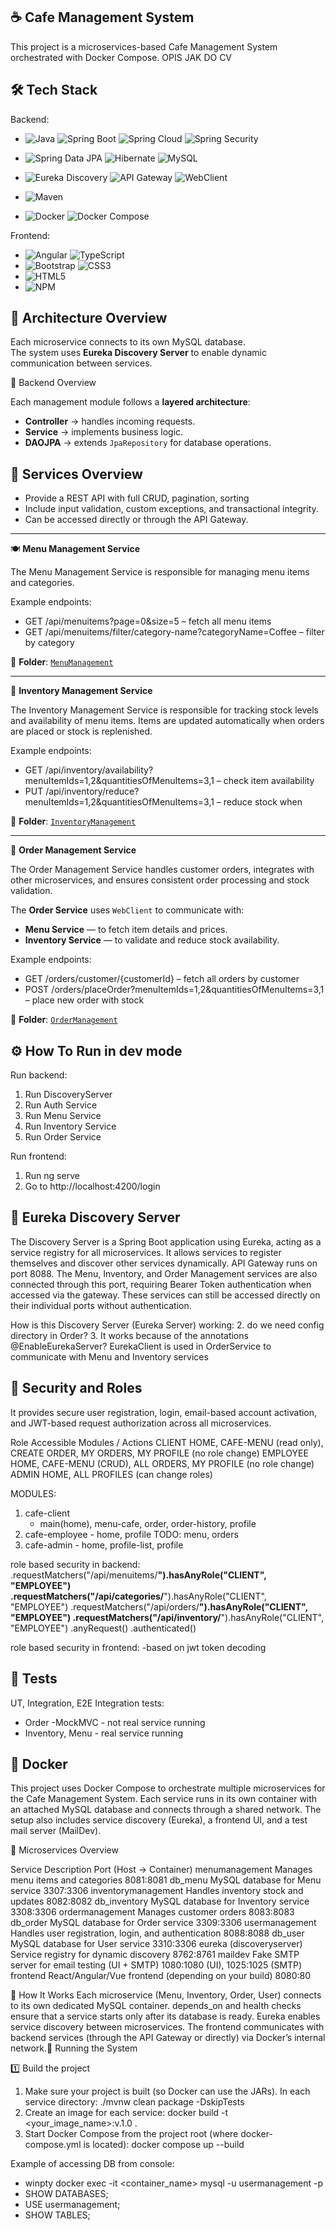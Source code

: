 ## ☕ Cafe Management System
This project is a microservices-based Cafe Management System orchestrated with Docker Compose.
OPIS JAK DO CV

## 🛠️ Tech Stack

Backend:
- ![Java](https://img.shields.io/badge/-Java%2021-007396?logo=openjdk&logoColor=white)
  ![Spring Boot](https://img.shields.io/badge/-Spring%20Boot-6DB33F?logo=springboot&logoColor=white)
  ![Spring Cloud](https://img.shields.io/badge/-Spring%20Cloud-6DB33F?logo=spring&logoColor=white)
  ![Spring Security](https://img.shields.io/badge/-Spring%20Security%20(JWT)-6DB33F?logo=springsecurity&logoColor=white)
 
- ![Spring Data JPA](https://img.shields.io/badge/-Spring%20Data%20JPA-6DB33F?logo=hibernate&logoColor=white)
  ![Hibernate](https://img.shields.io/badge/-Hibernate-59666C?logo=hibernate&logoColor=white)
  ![MySQL](https://img.shields.io/badge/-MySQL-4479A1?logo=mysql&logoColor=white)
  
- ![Eureka Discovery](https://img.shields.io/badge/-Eureka%20Discovery-6DB33F?logo=spring&logoColor=white)
  ![API Gateway](https://img.shields.io/badge/-API%20Gateway-000000?logo=apachesuperset&logoColor=white)
  ![WebClient](https://img.shields.io/badge/-WebClient-2496ED?logo=spring&logoColor=white)

- ![Maven](https://img.shields.io/badge/-Maven-C71A36?logo=apachemaven&logoColor=white)

- ![Docker](https://img.shields.io/badge/-Docker-2496ED?logo=docker&logoColor=white)
  ![Docker Compose](https://img.shields.io/badge/-Docker%20Compose-2496ED?logo=docker&logoColor=white)

Frontend:
- ![Angular](https://img.shields.io/badge/-Angular-DD0031?logo=angular&logoColor=white)
  ![TypeScript](https://img.shields.io/badge/-TypeScript-3178C6?logo=typescript&logoColor=white)
- ![Bootstrap](https://img.shields.io/badge/-Bootstrap-7952B3?logo=bootstrap&logoColor=white)
  ![CSS3](https://img.shields.io/badge/-CSS3-1572B6?logo=css3&logoColor=white)
- ![HTML5](https://img.shields.io/badge/-HTML5-E34F26?logo=html5&logoColor=white)
- ![NPM](https://img.shields.io/badge/-npm-CB3837?logo=npm&logoColor=white)

## 🧩 Architecture Overview
Each microservice connects to its own MySQL database.  
The system uses **Eureka Discovery Server** to enable dynamic communication between services.

 🧠 Backend Overview

Each management module  follows a **layered architecture**:
- **Controller** → handles incoming requests.
- **Service** → implements business logic.
- **DAOJPA** → extends `JpaRepository` for database operations.

## 🧩 Services Overview
- Provide a REST API with full CRUD, pagination, sorting
- Include input validation, custom exceptions, and transactional integrity.
- Can be accessed directly or through the API Gateway.

---
🍽️ **Menu Management Service**

The Menu Management Service is responsible for managing menu items and categories.

Example endpoints:
- GET /api/menuitems?page=0&size=5 – fetch all menu items
- GET /api/menuitems/filter/category-name?categoryName=Coffee – filter by category

📂 **Folder**: [`MenuManagement`](./backend/MenuManagement)

---
🥫 **Inventory Management Service**

The Inventory Management Service is responsible for tracking stock levels and availability of menu items. 
Items are updated automatically when orders are placed or stock is replenished.

Example endpoints:

- GET /api/inventory/availability?menuItemIds=1,2&quantitiesOfMenuItems=3,1 – check item availability
- PUT /api/inventory/reduce?menuItemIds=1,2&quantitiesOfMenuItems=3,1 – reduce stock when

📂 **Folder**: [`InventoryManagement`](./backend/InventoryManagement)

---
🥫 **Order Management Service**

The Order Management Service handles customer orders, integrates with other microservices, 
and ensures consistent order processing and stock validation.

The **Order Service** uses `WebClient` to communicate with:
- **Menu Service** — to fetch item details and prices.
- **Inventory Service** — to validate and reduce stock availability.

Example endpoints:

- GET /orders/customer/{customerId} – fetch all orders by customer
- POST /orders/placeOrder?menuItemIds=1,2&quantitiesOfMenuItems=3,1 – place new order with stock

📂 **Folder**: [`OrderManagement`](./backend/OrderManagement)

## ⚙ How To Run in dev mode

Run backend:
1. Run DiscoveryServer
2. Run Auth Service
3. Run Menu Service
3. Run Inventory Service
4. Run Order Service

Run frontend:
1. Run ng serve
2. Go to http://localhost:4200/login

## 🔐 Eureka Discovery Server

The Discovery Server is a Spring Boot application using Eureka, acting as a service registry
for all microservices. It allows services to register themselves and discover other services dynamically.
API Gateway runs on port 8088. The Menu, Inventory, and Order Management services are also connected 
through this port, requiring Bearer Token authentication when accessed via the gateway. 
These services can still be accessed directly on their individual ports without authentication.


How is this Discovery Server (Eureka Server) working:
2. do we need config directory in Order?
3. It works because of the annotations @EnableEurekaServer?
   EurekaClient is used in OrderService to communicate with Menu and Inventory services

## 🔐 Security and Roles
It provides secure user registration, login, email-based account activation, 
and JWT-based request authorization across all microservices.

Role	Accessible Modules / Actions
CLIENT	HOME, CAFE-MENU (read only), CREATE ORDER, MY ORDERS, MY PROFILE (no role change)
EMPLOYEE	HOME, CAFE-MENU (CRUD), ALL ORDERS, MY PROFILE (no role change)
ADMIN	HOME, ALL PROFILES (can change roles)

MODULES:
1. cafe-client
   - main(home), menu-cafe, order, order-history, profile
2. cafe-employee - home, profile TODO: menu, orders
3. cafe-admin - home, profile-list, profile

role based security in backend:
.requestMatchers("/api/menuitems/**").hasAnyRole("CLIENT", "EMPLOYEE")
.requestMatchers("/api/categories/**").hasAnyRole("CLIENT", "EMPLOYEE")
.requestMatchers("/api/orders/**").hasAnyRole("CLIENT", "EMPLOYEE")
.requestMatchers("/api/inventory/**").hasAnyRole("CLIENT", "EMPLOYEE")
.anyRequest()
.authenticated()

role based security in frontend:
-based on jwt token decoding

## 🧩 Tests
UT, Integration, E2E
Integration tests:
- Order -MockMVC - not real service running
- Inventory, Menu - real service running

## 🧩 Docker
This project uses Docker Compose to orchestrate multiple microservices for the Cafe Management System.
Each service runs in its own container with an attached MySQL database and connects through a shared network.
The setup also includes service discovery (Eureka), a frontend UI, and a test mail server (MailDev).

🧩 Microservices Overview

Service	Description	Port (Host → Container)
menumanagement	Manages menu items and categories	8081:8081
db_menu	MySQL database for Menu service	3307:3306
inventorymanagement	Handles inventory stock and updates	8082:8082
db_inventory	MySQL database for Inventory service	3308:3306
ordermanagement	Manages customer orders	8083:8083
db_order	MySQL database for Order service	3309:3306
usermanagement	Handles user registration, login, and authentication	8088:8088
db_user	MySQL database for User service	3310:3306
eureka (discoveryserver)	Service registry for dynamic discovery	8762:8761
maildev	Fake SMTP server for email testing (UI + SMTP)	1080:1080 (UI), 1025:1025 (SMTP)
frontend	React/Angular/Vue frontend (depending on your build)	8080:80

🧩 How It Works
Each microservice (Menu, Inventory, Order, User) connects to its own dedicated MySQL container.
depends_on and health checks ensure that a service starts only after its database is ready.
Eureka enables service discovery between microservices.
The frontend communicates with backend services (through the API Gateway or directly) via Docker’s internal network.🚀 Running the System

1️⃣ Build the project
1. Make sure your project is built (so Docker can use the JARs). In each service directory:
   ./mvnw clean package -DskipTests
2. Create an image for each service:
   docker build -t <your_image_name>:v.1.0 .
3. Start Docker Compose from the project root (where docker-compose.yml is located):
   docker compose up --build

Example of accessing DB from console:
- winpty docker exec -it <container_name> mysql -u usermanagement -p
- SHOW DATABASES;
- USE usermanagement;
- SHOW TABLES;